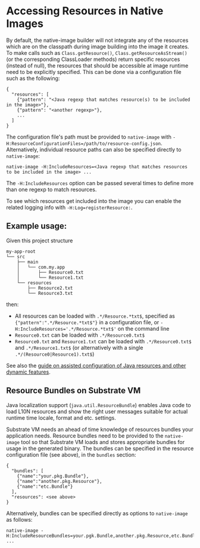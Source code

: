 # Accessing Resources in Native Images

By default, the native-image builder will not integrate any of the resources which are on the classpath during image building into the image it creates.
To make calls such as `Class.getResource()`, `Class.getResourceAsStream()` (or the corresponding ClassLoader methods) return specific resources (instead of null), the resources that should be accessible at image runtime need to be explicitly specified. This can be done via a configuration file such as the following:

```
{
  "resources": [
    {"pattern": "<Java regexp that matches resource(s) to be included in the image>"},
    {"pattern": "<another regexp>"},
    ...
  ]
}
```

The configuration file's path must be provided to `native-image` with `-H:ResourceConfigurationFiles=/path/to/resource-config.json`. Alternatively, individual resource paths can also be specified directly to `native-image`:
```
native-image -H:IncludeResources=<Java regexp that matches resources to be included in the image> ...
```
The `-H:IncludeResources` option can be passed several times to define more than one regexp to match resources.

To see which resources get included into the image you can enable the related logging info with `-H:Log=registerResource:`.

## Example usage:

Given this project structure
```
my-app-root
└── src
    ├── main
    │   └── com.my.app
    │       ├── Resource0.txt
    │       └── Resource1.txt
    └── resources
        ├── Resource2.txt
        └── Resource3.txt
```
then:

*  All resources can be loaded with `.*/Resource.*txt$`, specified as `{"pattern":".*/Resource.*txt$"}` in a configuration file, or `-H:IncludeResources='.*/Resource.*txt$'` on the command line
*  `Resource0.txt` can be loaded with `.*/Resource0.txt$`
*  `Resource0.txt` and `Resource1.txt` can be loaded with `.*/Resource0.txt$` and `.*/Resource1.txt$`
   (or alternatively with a single `.*/(Resource0|Resource1).txt$`)

See also the [guide on assisted configuration of Java resources and other dynamic features](Configuration.md#assisted-configuration-of-native-image-builds).

## Resource Bundles on Substrate VM

Java localization support (`java.util.ResourceBundle`) enables Java code to load L10N resources and show the right user messages suitable for actual runtime time locale, format and etc. settings.

Substrate VM needs an ahead of time knowledge of resources bundles your application needs. Resource bundles need to be provided to the `native-image` tool so that Substrate VM loads and stores appropriate bundles for usage in the generated binary. The bundles can be specified in the resource configuration file (see above), in the `bundles` section:

```
{
  "bundles": [
    {"name":"your.pkg.Bundle"},
    {"name":"another.pkg.Resource"},
    {"name":"etc.Bundle"}
  ],
  "resources": <see above>
}
```

Alternatively, bundles can be specified directly as options to `native-image` as follows:
```
native-image -H:IncludeResourceBundles=your.pgk.Bundle,another.pkg.Resource,etc.Bundle ...
```

